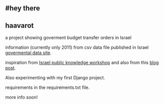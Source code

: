 #hey there
------------------
<h2>haavarot</h2>
a project showing goverment budget transfer orders in Israel

information (currently only 2011) from csv data file published in Israel [govermental data site][d1].

inspiration from [Israel public knowledge workshop][d2] and also from this [blog post][d3].

Also experimenting with my first Django project.

requirements in the requirements.txt file.

more info soon!

[d1]: http://data.gov.il/data
[d2]: http://blog.yeda.us/
[d3]: http://www.activismos.com/?p=6